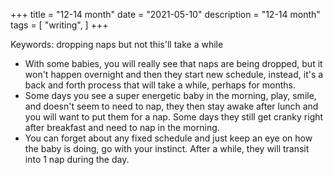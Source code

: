 +++
title = "12-14 month"
date = "2021-05-10"
description = "12-14 month"
tags = [
    "writing",
]
+++

Keywords: dropping naps but not this'll take a while

* With some babies, you will really see that naps are being dropped, but it won't happen overnight and then they start new schedule, instead, it's a back and forth process that will take a while, perhaps for months.
* Some days you see a super energetic baby in the morning, play, smile, and doesn't seem to need to nap, they then stay awake after lunch and you will want to put them for a nap. Some days they still get cranky right after breakfast and need to nap in the morning.
* You can forget about any fixed schedule and just keep an eye on how the baby is doing, go with your instinct. After a while, they will transit into 1 nap during the day.